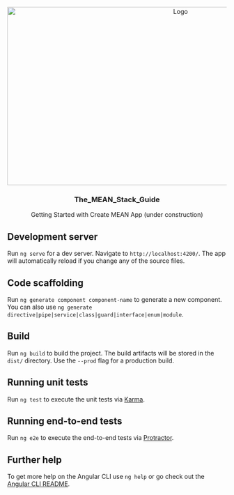 <br />
<div align="center">
  <a href="https://github.com/github_username/repo_name">
    <img src="https://camo.githubusercontent.com/3f6a835e1b721822c526e830777c6780587789da4c78012463d9ac11f8f6b83f/687474703a2f2f636f6465636f6e646f2e636f6d2f77702d636f6e74656e742f75706c6f6164732f323031352f30382f372d46656174757265732d6f662d4d45414e2d537461636b5f3738352e706e67" alt="Logo" width="780" height="409">
  </a>

<h3 align="center">The_MEAN_Stack_Guide</h3>

  <p align="center">Getting Started with Create MEAN App (under construction)</p>
</div>

## Development server

Run `ng serve` for a dev server. Navigate to `http://localhost:4200/`. The app will automatically reload if you change any of the source files.

## Code scaffolding

Run `ng generate component component-name` to generate a new component. You can also use `ng generate directive|pipe|service|class|guard|interface|enum|module`.

## Build

Run `ng build` to build the project. The build artifacts will be stored in the `dist/` directory. Use the `--prod` flag for a production build.

## Running unit tests

Run `ng test` to execute the unit tests via [Karma](https://karma-runner.github.io).

## Running end-to-end tests

Run `ng e2e` to execute the end-to-end tests via [Protractor](http://www.protractortest.org/).

## Further help

To get more help on the Angular CLI use `ng help` or go check out the [Angular CLI README](https://github.com/angular/angular-cli/blob/master/README.md).
